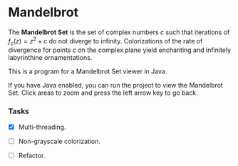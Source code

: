 # Mandelbrot

The **Mandelbrot Set** is the set of complex numbers $c$ such that iterations of $f_c(z)=z^2+c$ do not diverge to infinity. Colorizations of the rate of divergence for points $c$ on the complex plane yield enchanting and infinitely labyrinthine ornamentations.

This is a program for a Mandelbrot Set viewer in Java.

If you have Java enabled, you can run the project to view the Mandelbrot Set. Click areas to zoom and press the left arrow key to go back.

### Tasks

- [x] Multi-threading. 

- [ ] Non-grayscale colorization.

- [ ] Refactor.
